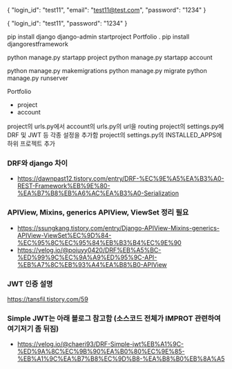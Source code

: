 {
"login_id": "test11",
"email": "test11@test.com",
"password": "1234"
}


{
"login_id": "test11",
"password": "1234"
}


pip install django
django-admin startproject Portfolio .
pip install djangorestframework

python manage.py startapp project
python manage.py startapp account

python manage.py makemigrations
python manage.py migrate
python manage.py runserver


Portfolio
- project
- account

project의 urls.py에서 account의 urls.py의 url을 routing
project의 settings.py에 DRF 및 JWT 등 각종 설정을 추가함
project의 settings.py의 INSTALLED_APPS에 하위 프로젝트 추가



### DRF와 django 차이
- https://dawnpast12.tistory.com/entry/DRF-%EC%9E%A5%EA%B3%A0-REST-Framework%EB%9E%80-%EA%B7%B8%EB%A6%AC%EA%B3%A0-Serialization

### APIView, Mixins, generics APIView, ViewSet 정리 필요
- https://ssungkang.tistory.com/entry/Django-APIView-Mixins-generics-APIView-ViewSet%EC%9D%84-%EC%95%8C%EC%95%84%EB%B3%B4%EC%9E%90
- https://velog.io/@poiuyy0420/DRF%EB%A5%BC-%ED%99%9C%EC%9A%A9%ED%95%9C-API-%EB%A7%8C%EB%93%A4%EA%B8%B0-APIView

### JWT 인증 설명
https://tansfil.tistory.com/59

### Simple JWT는 아래 블로그 참고함 (소스코드 전체가 IMPROT 관련하여 여기저기 좀 뒤짐)
- https://velog.io/@chaeri93/DRF-Simple-jwt%EB%A1%9C-%ED%9A%8C%EC%9B%90%EA%B0%80%EC%9E%85-%EB%A1%9C%EA%B7%B8%EC%9D%B8-%EA%B8%B0%EB%8A%A5


